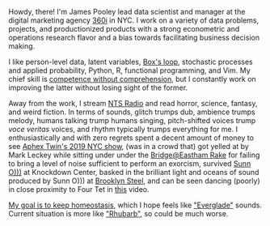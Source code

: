 Howdy, there! I'm <span class="text-warning">James Pooley</span>
lead data scientist and manager at the digital marketing agency
[360i](https://360i.com/capabilities/analytics/)
in NYC. I work on a variety of data problems, projects, and productionized products
with a strong econometric and operations research flavor and a bias towards
facilitating  business decision making.

I like person-level data, latent variables,
[Box's loop](http://www.cs.columbia.edu/~blei/papers/Blei2014b.pdf),
stochastic processes and applied probability, Python, R, functional programming, and Vim.
My chief skill is [competence without comprehension](https://www.theatlantic.com/technology/archive/2012/06/-a-perfect-and-beautiful-machine-what-darwins-theory-of-evolution-reveals-about-artificial-intelligence/258829/),
but I constantly work on improving the latter without losing sight of the former.

Away from the work, I stream [NTS Radio](https://www.nts.live) and read horror,
science, fantasy, and weird fiction. In terms of sounds, glitch trumps dub,
ambience trumps melody, humans talking trump humans singing, pitch-shifted voices trump
_voce veritas_ voices, and  rhythm typically trumps everything for me.
I enthusiastically and with zero regrets spent a decent amount of money
to see [Aphex Twin's 2019 NYC show](https://www.artforum.com/music/sasha-frere-jones-on-aphex-twin-s-show-at-avant-gardener-79488), (was in a crowd
that) got yelled at by Mark Leckey while sitting under
under the [Bridge@Eastham Rake](https://www.youtube.com/watch?v=ZZ-BhuuCIUE)
for failing to bring a level of noise sufficient to perform
an exorcism, survived [Sunn O)))](https://www.youtube.com/watch?v=jyT4kJwn8G8)
at Knockdown Center, basked in the brilliant light and oceans of sound produced by Sunn O)))
at [Brooklyn Steel](https://www.youtube.com/watch?v=uCl1_fQy5Z8), and can be seen dancing
(poorly) in close proximity to Four Tet in
[this](https://www.youtube.com/watch?v=yWstd3jDZIs) video.

[My goal is to keep homeostasis](https://www.youtube.com/watch?v=8X1QkseVjIY&t),
which I hope feels like ["Everglade"](https://tortoise.bandcamp.com/track/everglade) sounds. Current situation is more like ["Rhubarb"](https://www.youtube.com/watch?v=VAoTsU7JlSI), so could be much worse.
